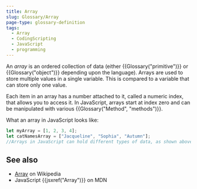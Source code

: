 ```yaml
---
title: Array
slug: Glossary/Array
page-type: glossary-definition
tags:
  - Array
  - CodingScripting
  - JavaScript
  - programming
---
```


An _array_ is an ordered collection of data (either {{Glossary("primitive")}} or {{Glossary("object")}} depending upon the language). Arrays are used to store multiple values in a single variable. This is compared to a variable that can store only one value.

Each item in an array has a number attached to it, called a numeric index, that allows you to access it. In JavaScript, arrays start at index zero and can be manipulated with various {{Glossary("Method", "methods")}}.

What an array in JavaScript looks like:

```js
let myArray = [1, 2, 3, 4];
let catNamesArray = ["Jacqueline", "Sophia", "Autumn"];
//Arrays in JavaScript can hold different types of data, as shown above.
```

## See also

- [Array](https://en.wikipedia.org/wiki/Array_data_structure) on Wikipedia
- JavaScript {{jsxref("Array")}} on MDN
